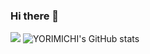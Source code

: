 ### Hi there 👋
![](https://komarev.com/ghpvc/?username=YORIMICHI-Dev&label=PROFILE+VIEWS)
![YORIMICHI's GitHub stats](https://github-readme-stats.vercel.app/api?username=YORIMICHI-dev&show_icons=true&theme=transparent)
<!--
**YORIMICHI-Dev/YORIMICHI-Dev** is a ✨ _special_ ✨ repository because its `README.md` (this file) appears on your GitHub profile.

Here are some ideas to get you started:

- 🔭 I’m currently working on ...
- 🌱 I’m currently learning ...
- 👯 I’m looking to collaborate on ...
- 🤔 I’m looking for help with ...
- 💬 Ask me about ...
- 📫 How to reach me: ...
- 😄 Pronouns: ...
- ⚡ Fun fact: ...
-->
